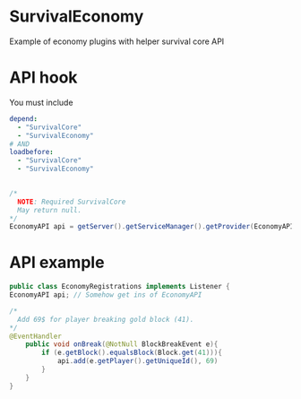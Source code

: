 # SurvivalEconomy
Example of economy plugins with helper survival core API

# API hook

You must include
```yaml
depend:
  - "SurvivalCore"
  - "SurvivalEconomy"
# AND
loadbefore: 
  - "SurvivalCore"
  - "SurvivalEconomy"
 
```

```java
/*
  NOTE: Required SurvivalCore
  May return null.
*/
EconomyAPI api = getServer().getServiceManager().getProvider(EconomyAPI.class).getProvider();
```

# API example

```java
public class EconomyRegistrations implements Listener {
EconomyAPI api; // Somehow get ins of EconomyAPI

/*
  Add 69$ for player breaking gold block (41).
*/
@EventHandler
    public void onBreak(@NotNull BlockBreakEvent e){
        if (e.getBlock().equalsBlock(Block.get(41))){
            api.add(e.getPlayer().getUniqueId(), 69)
        }
    }
}
```
